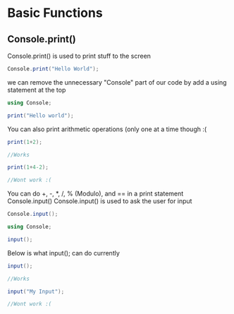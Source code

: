 # Basic Functions

## Console.print()

Console.print() is used to print stuff to the screen

```csharp
Console.print("Hello World");
```

we can remove the unnecessary "Console" part of our code by add a using statement at the top

```csharp
using Console;

print("Hello world");
```

You can also print arithmetic operations (only one at a time though :(

```csharp
print(1+2);

//Works

print(1+4-2);

//Wont work :(
```

You can do +, -, *, /, % (Modulo), and == in a print statement
Console.input()
Console.input() is used to ask the user for input

```csharp
Console.input();

using Console;

input();
```

Below is what input(); can do currently

```csharp
input();

//Works

input("My Input");

//Wont work :(
```
